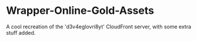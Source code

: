 # Wrapper-Online-Gold-Assets
A cool recreation of the 'd3v4eglovri8yt' CloudFront server, with some extra stuff added.
